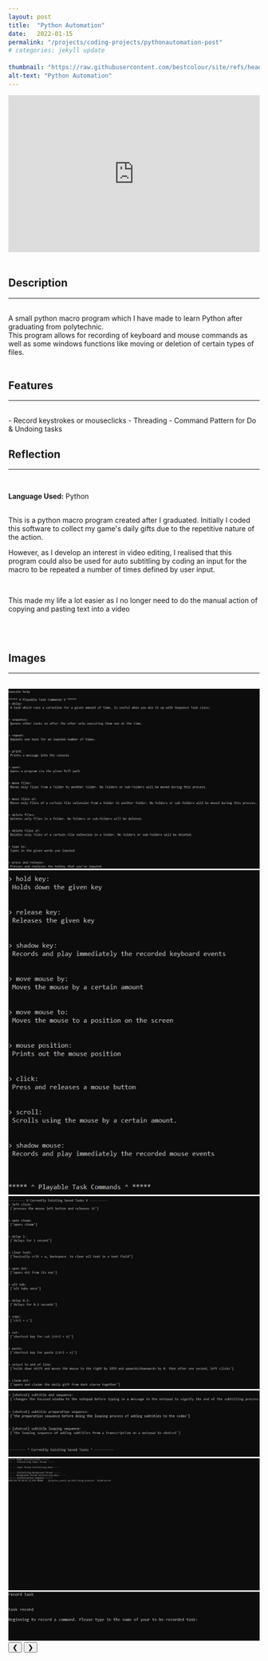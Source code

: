 ```yaml
---
layout: post
title:  "Python Automation"
date:   2022-01-15
permalink: "/projects/coding-projects/pythonautomation-post"
# categories: jekyll update

thumbnail: "https://raw.githubusercontent.com/bestcolour/site/refs/heads/master/assets/image/PythonAutomation/ExecuteHelp-1.jpg"
alt-text: "Python Automation"
---
```




<iframe width="100%" height="315" src="https://www.youtube.com/embed/4k4K56TpdaA?si=ONR1EpUtNTb4cMXP" title="YouTube video player" frameborder="0" allow="accelerometer; autoplay; clipboard-write; encrypted-media; gyroscope; picture-in-picture; web-share" referrerpolicy="strict-origin-when-cross-origin" allowfullscreen></iframe>

<br>
<br>

## Description
***
<br>
A small python macro program which I have made to learn Python after graduating from polytechnic.

<br>
This program allows for recording of keyboard and mouse commands as well as some windows functions like moving or deletion of certain types of files. 

<br>
<br>




## Features
----
<br>
- Record keystrokes or mouseclicks
- Threading
- Command Pattern for Do & Undoing tasks

<br>

## Reflection
----
<br>

**Language Used:**
Python

<br>
This is a python macro program created after I graduated. Initially I coded this software to collect my game's daily gifts due to the repetitive nature of the action. 

<br>

However, as I develop an interest in video editing, I realised that this program could also be used for auto subtitling by coding an input for the macro to be repeated a number of times defined by user input.

<br>

This made my life a lot easier as I no longer need to do the manual action of copying and pasting text into a video



<br>
<br>

## Images

----
<br>
<div class="carousel">
    <div class="carousel-container">
        <div class="carousel-container-slide">
            <img src="https://raw.githubusercontent.com/bestcolour/site/refs/heads/master/assets/image/PythonAutomation/ExecuteHelp-1.jpg"/>
        </div>
        <div class="carousel-container-slide">
            <img src="https://raw.githubusercontent.com/bestcolour/site/refs/heads/master/assets/image/PythonAutomation/ExecuteHelp-2.jpg"/>
        </div>
        <div class="carousel-container-slide">
            <img src="https://raw.githubusercontent.com/bestcolour/site/refs/heads/master/assets/image/PythonAutomation/ExecuteHelp-3.jpg"/>
        </div>
        <div class="carousel-container-slide">
            <img src="https://raw.githubusercontent.com/bestcolour/site/refs/heads/master/assets/image/PythonAutomation/ExecuteHelp-4.jpg"/>
        </div>
        <div class="carousel-container-slide">
            <img src="https://raw.githubusercontent.com/bestcolour/site/refs/heads/master/assets/image/PythonAutomation/ProgramConsole.jpg"/>
        </div>
        <div class="carousel-container-slide">
            <img src="https://raw.githubusercontent.com/bestcolour/site/refs/heads/master/assets/image/PythonAutomation/Recordtask.jpg"/>
        </div>
    </div>
    <button class="carousel-prev carousel-button" onclick="moveSlide(-1)">&#10094;</button>
    <button class="carousel-next carousel-button" onclick="moveSlide(1)">&#10095;</button>
</div>